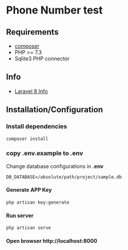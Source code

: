 # Phone Number test

## Requirements

- [composer](https://getcomposer.org/download/)
- PHP >= 7.3
- Sqlite3 PHP connector

## Info

- [Laravel 8 Info](https://laravel.com/docs/8.x/installation)

## Installation/Configuration

### Install dependencies

```
composer install
```

### copy .env.example to .env

Change database configurations in **.env**

```
DB_DATABASE=/absolute/path/project/sample.db
``` 

#### Generate APP Key

```
php artisan key:generate
```

#### Run server

```
php artisan serve
```

#### Open browser http://localhost:8000
